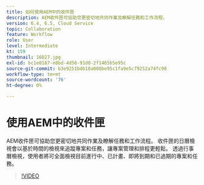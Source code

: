 ```yaml
---
title: 如何使用AEM中的收件匣
description: AEM收件匣可協助您更密切地共同作業及瞭解任務和工作流程。
version: 6.4, 6.5, Cloud Service
topic: Collaboration
feature: Workflow
role: User
level: Intermediate
kt: 159
thumbnail: 16827.jpg
exl-id: bc1e0187-e8bd-4d56-91d0-2f1465b5e95c
source-git-commit: b3e9251bdb18a008be95c1fa9e5c79252a74fc98
workflow-type: tm+mt
source-wordcount: '76'
ht-degree: 0%

---
```


# 使用AEM中的收件匣

AEM收件匣可協助您更密切地共同作業及瞭解任務和工作流程。 收件匣的日曆檢視會以基於時間的檢視來追蹤專案和任務，讓專案管理和排程更輕鬆。 透過行事曆檢視，使用者將可全面檢視目前進行中、已計畫、即將到期和已過期的專案和任務。

>[!VIDEO](https://video.tv.adobe.com/v/16827?quality=12&learn=on)
